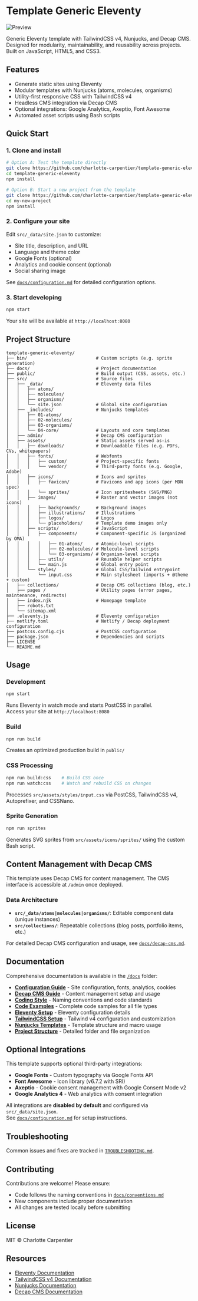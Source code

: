 # Template Generic Eleventy

![Preview](./preview.png)

Generic Eleventy template with TailwindCSS v4, Nunjucks, and Decap CMS.  
Designed for modularity, maintainability, and reusability across projects.  
Built on JavaScript, HTML5, and CSS3.

## Features

- Generate static sites using Eleventy
- Modular templates with Nunjucks (atoms, molecules, organisms)
- Utility-first responsive CSS with TailwindCSS v4
- Headless CMS integration via Decap CMS
- Optional integrations: Google Analytics, Axeptio, Font Awesome
- Automated asset scripts using Bash scripts

## Quick Start

### 1. Clone and install

```bash
# Option A: Test the template directly
git clone https://github.com/charlotte-carpentier/template-generic-eleventy.git
cd template-generic-eleventy
npm install

# Option B: Start a new project from the template
git clone https://github.com/charlotte-carpentier/template-generic-eleventy.git my-new-project
cd my-new-project
npm install
```

### 2. Configure your site

Edit `src/_data/site.json` to customize:

- Site title, description, and URL
- Language and theme color
- Google Fonts (optional)
- Analytics and cookie consent (optional)
- Social sharing image

See [`docs/configuration.md`](./docs/configuration.md) for detailed configuration options.

### 3. Start developing

```bash
npm start
```

Your site will be available at `http://localhost:8080`

## Project Structure

```text
template-generic-eleventy/
├── bin/                          # Custom scripts (e.g. sprite generation)
├── docs/                         # Project documentation
├── public/                       # Build output (CSS, assets, etc.)
├── src/                          # Source files
│   ├── _data/                    # Eleventy data files
│   │   ├── atoms/
│   │   ├── molecules/
│   │   ├── organisms/
│   │   └── site.json             # Global site configuration
│   ├── _includes/                # Nunjucks templates
│   │   ├── 01-atoms/
│   │   ├── 02-molecules/
│   │   ├── 03-organisms/
│   │   └── 04-core/              # Layouts and core templates
│   ├── admin/                    # Decap CMS configuration
│   ├── assets/                   # Static assets served as-is
│   │   ├── downloads/            # Downloadable files (e.g. PDFs, CVs, whitepapers)
│   │   ├── fonts/                # Webfonts
│   │   │   ├── custom/           # Project-specific fonts
│   │   │   └── vendor/           # Third-party fonts (e.g. Google, Adobe)
│   │   ├── icons/                # Icons and sprites
│   │   │   ├── favicon/          # Favicons and app icons (per MDN spec)
│   │   │   └── sprites/          # Icon spritesheets (SVG/PNG)
│   │   ├── images/               # Raster and vector images (not icons)
│   │   │   ├── backgrounds/      # Background images
│   │   │   ├── illustrations/    # Illustrations  
│   │   │   ├── logos/            # Logos
│   │   │   └── placeholders/     # Template demo images only
│   │   ├── scripts/              # JavaScript
│   │   │   ├── components/       # Component-specific JS (organized by OMA)
│   │   │   │   ├── 01-atoms/     # Atomic-level scripts
│   │   │   │   ├── 02-molecules/ # Molecule-level scripts
│   │   │   │   └── 03-organisms/ # Organism-level scripts
│   │   │   ├── utils/            # Reusable helper scripts
│   │   │   └── main.js           # Global entry point
│   │   └── styles/               # Global CSS/Tailwind entrypoint
│   │       └── input.css         # Main stylesheet (imports + @theme + custom)
│   ├── collections/              # Decap CMS collections (blog, etc.)
│   ├── pages /                   # Utility pages (error pages, maintenance, redirects)
│   ├── index.njk                 # Homepage template
│   ├── robots.txt
│   └── sitemap.xml
├── .eleventy.js                  # Eleventy configuration
├── netlify.toml                  # Netlify / Decap deployment configuration
├── postcss.config.cjs            # PostCSS configuration
├── package.json                  # Dependencies and scripts
├── LICENSE
└── README.md
```

## Usage

### Development

```bash
npm start
```

Runs Eleventy in watch mode and starts PostCSS in parallel.  
Access your site at `http://localhost:8080`

### Build

```bash
npm run build
```

Creates an optimized production build in `public/`

### CSS Processing

```bash
npm run build:css    # Build CSS once
npm run watch:css    # Watch and rebuild CSS on changes
```

Processes `src/assets/styles/input.css` via PostCSS, TailwindCSS v4, Autoprefixer, and CSSNano.

### Sprite Generation

```bash
npm run sprites
```

Generates SVG sprites from `src/assets/icons/sprites/` using the custom Bash script.

## Content Management with Decap CMS

This template uses Decap CMS for content management. The CMS interface is accessible at `/admin` once deployed.

### Data Architecture

- **`src/_data/atoms|molecules|organisms/`**: Editable component data (unique instances)
- **`src/collections/`**: Repeatable collections (blog posts, portfolio items, etc.)

For detailed Decap CMS configuration and usage, see [`docs/decap-cms.md`](./docs/decap-cms.md).

## Documentation

Comprehensive documentation is available in the [`/docs`](./docs) folder:

- **[Configuration Guide](./docs/configuration.md)** - Site configuration, fonts, analytics, cookies
- **[Decap CMS Guide](./docs/decap-cms.md)** - Content management setup and usage
- **[Coding Style](./docs/coding-style.md)** - Naming conventions and code standards
- **[Code Examples](./docs/examples.md)** - Complete code samples for all file types
- **[Eleventy Setup](./docs/eleventy.md)** - Eleventy configuration details
- **[TailwindCSS Setup](./docs/tailwind.md)** - Tailwind v4 configuration and customization
- **[Nunjucks Templates](./docs/nunjucks.md)** - Template structure and macro usage
- **[Project Structure](./docs/structure.md)** - Detailed folder and file organization

## Optional Integrations

This template supports optional third-party integrations:

- **Google Fonts** - Custom typography via Google Fonts API
- **Font Awesome** - Icon library (v6.7.2 with SRI)
- **Axeptio** - Cookie consent management with Google Consent Mode v2
- **Google Analytics 4** - Web analytics with consent integration

All integrations are **disabled by default** and configured via `src/_data/site.json`.  
See [`docs/configuration.md`](./docs/configuration.md) for setup instructions.

## Troubleshooting

Common issues and fixes are tracked in [`TROUBLESHOOTING.md`](./TROUBLESHOOTING.md).

## Contributing

Contributions are welcome! Please ensure:

- Code follows the naming conventions in [`docs/conventions.md`](./docs/conventions.md)
- New components include proper documentation
- All changes are tested locally before submitting

## License

MIT © Charlotte Carpentier

## Resources

- [Eleventy Documentation](https://www.11ty.dev/docs/)
- [TailwindCSS v4 Documentation](https://tailwindcss.com/docs)
- [Nunjucks Documentation](https://mozilla.github.io/nunjucks/)
- [Decap CMS Documentation](https://decapcms.org/docs/)
  